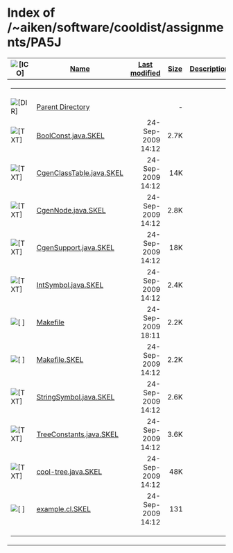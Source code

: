 # Index of /~aiken/software/cooldist/assignments/PA5J

<table>
<colgroup>
<col style="width: 20%" />
<col style="width: 20%" />
<col style="width: 20%" />
<col style="width: 20%" />
<col style="width: 20%" />
</colgroup>
<thead>
<tr>
<th><img src="/icons/blank.gif" alt="[ICO]" /></th>
<th><a href="?C=N;O=D">Name</a></th>
<th><a href="?C=M;O=A">Last modified</a></th>
<th><a href="?C=S;O=A">Size</a></th>
<th><a href="?C=D;O=A">Description</a></th>
</tr>
</thead>
<tbody>
<tr>
<th colspan="5"><hr /></th>
</tr>
&#10;<tr>
<td data-valign="top"><img src="/icons/back.gif" alt="[DIR]" /></td>
<td><a href="/~aiken/software/cooldist/assignments/">Parent
Directory</a></td>
<td> </td>
<td style="text-align: right;">-</td>
<td> </td>
</tr>
<tr>
<td data-valign="top"><img src="/icons/text.gif" alt="[TXT]" /></td>
<td><a href="BoolConst.java.SKEL">BoolConst.java.SKEL</a></td>
<td style="text-align: right;">24-Sep-2009 14:12</td>
<td style="text-align: right;">2.7K</td>
<td> </td>
</tr>
<tr>
<td data-valign="top"><img src="/icons/text.gif" alt="[TXT]" /></td>
<td><a href="CgenClassTable.java.SKEL">CgenClassTable.java.SKEL</a></td>
<td style="text-align: right;">24-Sep-2009 14:12</td>
<td style="text-align: right;">14K</td>
<td> </td>
</tr>
<tr>
<td data-valign="top"><img src="/icons/text.gif" alt="[TXT]" /></td>
<td><a href="CgenNode.java.SKEL">CgenNode.java.SKEL</a></td>
<td style="text-align: right;">24-Sep-2009 14:12</td>
<td style="text-align: right;">2.8K</td>
<td> </td>
</tr>
<tr>
<td data-valign="top"><img src="/icons/text.gif" alt="[TXT]" /></td>
<td><a href="CgenSupport.java.SKEL">CgenSupport.java.SKEL</a></td>
<td style="text-align: right;">24-Sep-2009 14:12</td>
<td style="text-align: right;">18K</td>
<td> </td>
</tr>
<tr>
<td data-valign="top"><img src="/icons/text.gif" alt="[TXT]" /></td>
<td><a href="IntSymbol.java.SKEL">IntSymbol.java.SKEL</a></td>
<td style="text-align: right;">24-Sep-2009 14:12</td>
<td style="text-align: right;">2.4K</td>
<td> </td>
</tr>
<tr>
<td data-valign="top"><img src="/icons/unknown.gif" alt="[ ]" /></td>
<td><a href="Makefile">Makefile</a></td>
<td style="text-align: right;">24-Sep-2009 18:11</td>
<td style="text-align: right;">2.2K</td>
<td> </td>
</tr>
<tr>
<td data-valign="top"><img src="/icons/unknown.gif" alt="[ ]" /></td>
<td><a href="Makefile.SKEL">Makefile.SKEL</a></td>
<td style="text-align: right;">24-Sep-2009 14:12</td>
<td style="text-align: right;">2.2K</td>
<td> </td>
</tr>
<tr>
<td data-valign="top"><img src="/icons/text.gif" alt="[TXT]" /></td>
<td><a href="StringSymbol.java.SKEL">StringSymbol.java.SKEL</a></td>
<td style="text-align: right;">24-Sep-2009 14:12</td>
<td style="text-align: right;">2.6K</td>
<td> </td>
</tr>
<tr>
<td data-valign="top"><img src="/icons/text.gif" alt="[TXT]" /></td>
<td><a href="TreeConstants.java.SKEL">TreeConstants.java.SKEL</a></td>
<td style="text-align: right;">24-Sep-2009 14:12</td>
<td style="text-align: right;">3.6K</td>
<td> </td>
</tr>
<tr>
<td data-valign="top"><img src="/icons/text.gif" alt="[TXT]" /></td>
<td><a href="cool-tree.java.SKEL">cool-tree.java.SKEL</a></td>
<td style="text-align: right;">24-Sep-2009 14:12</td>
<td style="text-align: right;">48K</td>
<td> </td>
</tr>
<tr>
<td data-valign="top"><img src="/icons/unknown.gif" alt="[ ]" /></td>
<td><a href="example.cl.SKEL">example.cl.SKEL</a></td>
<td style="text-align: right;">24-Sep-2009 14:12</td>
<td style="text-align: right;">131</td>
<td> </td>
</tr>
<tr>
<td colspan="5"><hr /></td>
</tr>
</tbody>
</table>
